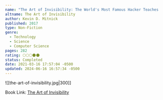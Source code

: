 ```yaml
---
name: "The Art of Invisibility: The World's Most Famous Hacker Teaches You How to Be Safe in the Age of Big Brother and Big Data"
altname: The Art of Invisibility
author: Kevin D. Mitnick
published: 2017
type: Non-Fiction
genre:
  - Technology
  - Science
  - Computer Science
pages: 282
rating: 🌕🌕🌕🌑🌑
status: Completed
date: 2021-03-16 17:57:04 -0500
updated: 2024-06-16 16:57:34 -0500
---
```


![[the-art-of-invisibility.jpg|300]]

Book Link: [The Art of Invisibility](https://www.goodreads.com/book/show/30363785-the-art-of-invisibility)
